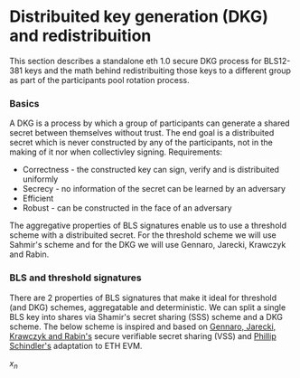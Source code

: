 # Distribuited key generation (DKG) and redistribuition
This section describes a standalone eth 1.0 secure DKG process for BLS12-381 keys and the math behind redistribuiting those keys to a different group as part of the participants pool rotation process.

### Basics
A DKG is a process by which a group of participants can generate a shared secret between themselves without trust. The end goal is a distribuited secret which is never constructed by any of the participants, not in the making of it nor when collectivley signing. 
Requirements:
- Correctness - the constructed key can sign, verify and is distribuited uniformly
- Secrecy - no information of the secret can be learned by an adversary
- Efficient
- Robust - can be constructed in the face of an adversary

The aggregative properties of BLS signatures enable us to use a threshold scheme with a distribuited secret. 
For the threshold scheme we will use Sahmir's scheme and for the DKG we will use Gennaro, Jarecki, Krawczyk and Rabin.

### BLS and threshold signatures
There are 2 properties of BLS signatures that make it ideal for threshold (and DKG) schemes, aggregatable and deterministic. 
We can split a single BLS key into shares via Shamir's secret sharing (SSS) scheme and a DKG scheme. The below scheme is inspired and based on [Gennaro, Jarecki, Krawczyk and Rabin's](https://link.springer.com/content/pdf/10.1007%2F3-540-48910-X_21.pdf) secure verifiable secret sharing (VSS) and [Phillip Schindler's](https://github.com/PhilippSchindler/ethdkg/blob/master/paper/ethdkg.pdf) adaptation to ETH EVM.

$x_{n}$